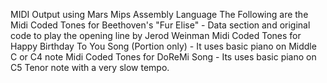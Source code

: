 MIDI Output using Mars Mips Assembly Language
The Following are the Midi Coded Tones for Beethoven's "Fur Elise"  -  Data section and original code to play the opening line by Jerod Weinman
Midi Coded Tones for Happy Birthday To You Song (Portion only) - It uses basic piano on Middle C or C4 note
Midi Coded Tones for DoReMi Song - Its uses basic piano on C5 Tenor note with a very slow tempo.
